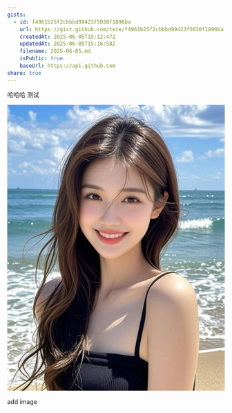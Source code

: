 ```yaml
---
gists:
  - id: f4961b25f2cbbbd99423f5030f1896ba
    url: https://gist.github.com/teze/f4961b25f2cbbbd99423f5030f1896ba
    createdAt: 2025-06-05T15:12:47Z
    updatedAt: 2025-06-05T15:16:58Z
    filename: 2025-06-05.md
    isPublic: true
    baseUrl: https://api.github.com
share: true
---
```

哈哈哈 测试 

![](./%E9%99%84%E4%BB%B6/Pasted%20image%2020250605231522.png)

add image


